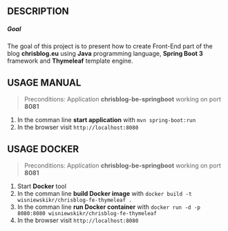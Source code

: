 DESCRIPTION
-----------

##### Goal
The goal of this project is to present how to create Front-End part of the blog **chrisblog.eu** using **Java** programming language, **Spring Boot 3** framework and **Thymeleaf** template engine.


USAGE MANUAL
------------

> Preconditions: Application **chrisblog-be-springboot** working on port **8081**

1. In the comman line **start application** with `mvn spring-boot:run` 
1. In the browser visit `http://localhost:8080`


USAGE DOCKER
------------

> Preconditions: Application **chrisblog-be-springboot** working on port **8081**

1. Start **Docker** tool
1. In the comman line **build Docker image** with `docker build -t wisniewskikr/chrisblog-fe-thymeleaf .`
1. In the comman line **run Docker container** with `docker run -d -p 8080:8080 wisniewskikr/chrisblog-fe-thymeleaf`
1. In the browser visit `http://localhost:8080`